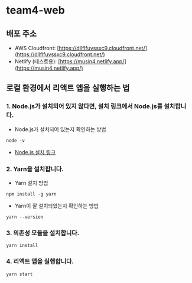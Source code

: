 # team4-web

## 배포 주소

- AWS Cloudfront: [https://dllflfuvssxc9.cloudfront.net/](https://dllflfuvssxc9.cloudfront.net/)
- Netlify (테스트용): [https://musin4.netlify.app/](https://musin4.netlify.app/)

## 로컬 환경에서 리액트 앱을 실행하는 법

### 1. Node.js가 설치되어 있지 않다면, 설치 링크에서 Node.js를 설치합니다.

- Node.js가 설치되어 있는지 확인하는 방법

```
node -v
```

- [Node.js 설치 링크](https://nodejs.org/en/download/)

### 2. Yarn을 설치합니다.

- Yarn 설치 방법

```
npm install -g yarn
```

- Yarn이 잘 설치되었는지 확인하는 방법

```
yarn --version
```

### 3. 의존성 모듈을 설치합니다.

```
yarn install
```

### 4. 리액트 앱을 실행합니다.

```
yarn start
```
